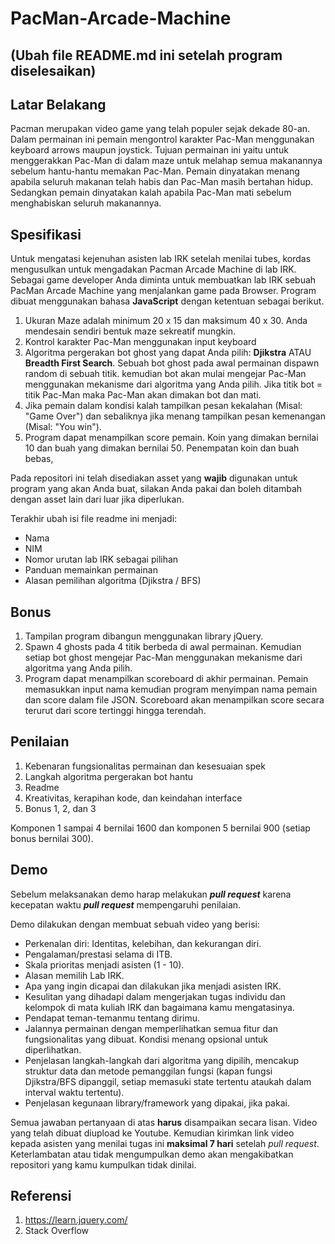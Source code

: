 # PacMan-Arcade-Machine

## (Ubah file README.md ini setelah program diselesaikan)

## Latar Belakang
Pacman merupakan video game yang telah populer sejak dekade 80-an. Dalam permainan ini pemain mengontrol karakter Pac-Man menggunakan keyboard arrows maupun joystick. Tujuan permainan ini yaitu untuk menggerakkan Pac-Man di dalam maze untuk melahap semua makanannya sebelum hantu-hantu memakan Pac-Man. Pemain dinyatakan menang apabila seluruh makanan telah habis dan Pac-Man masih bertahan hidup. Sedangkan pemain dinyatakan kalah apabila Pac-Man mati sebelum menghabiskan seluruh makanannya.

## Spesifikasi
Untuk mengatasi kejenuhan asisten lab IRK setelah menilai tubes, kordas mengusulkan untuk mengadakan Pacman Arcade Machine di lab IRK. Sebagai game developer Anda diminta untuk membuatkan lab IRK sebuah PacMan Arcade Machine yang menjalankan game pada Browser. Program dibuat menggunakan bahasa <b>JavaScript</b> dengan ketentuan sebagai berikut. 

1.  Ukuran Maze adalah minimum 20 x 15 dan maksimum 40 x 30. Anda mendesain sendiri bentuk maze sekreatif mungkin.
2.  Kontrol karakter Pac-Man menggunakan input keyboard
3.  Algoritma pergerakan bot ghost yang dapat Anda pilih: <b>Djikstra</b> ATAU <b>Breadth First Search</b>. Sebuah bot ghost pada awal permainan dispawn random di sebuah titik. kemudian bot akan mulai mengejar Pac-Man menggunakan mekanisme dari algoritma yang Anda pilih. Jika titik bot = titik Pac-Man maka Pac-Man akan dimakan bot dan mati.
4.  Jika pemain dalam kondisi kalah tampilkan pesan kekalahan (Misal: "Game Over") dan sebaliknya jika menang tampilkan pesan kemenangan (Misal: "You win").  
5.  Program dapat menampilkan score pemain. Koin yang dimakan bernilai 10 dan buah yang dimakan bernilai 50. Penempatan koin dan buah bebas,

Pada repositori ini telah disediakan asset yang <b>wajib</b> digunakan untuk program yang akan Anda buat, silakan Anda pakai dan boleh ditambah dengan asset lain dari luar jika diperlukan. 

Terakhir ubah isi file readme ini menjadi:
- Nama
- NIM
- Nomor urutan lab IRK sebagai pilihan
- Panduan memainkan permainan
- Alasan pemilihan algoritma (Djikstra / BFS)

## Bonus
1.  Tampilan program dibangun menggunakan library jQuery.
2.  Spawn 4 ghosts pada 4 titik berbeda di awal permainan. Kemudian setiap bot ghost mengejar Pac-Man menggunakan mekanisme dari algoritma yang Anda pilih.
3. Program dapat menampilkan scoreboard di akhir permainan. Pemain memasukkan input nama kemudian program menyimpan nama pemain dan score dalam file JSON. Scoreboard akan menampilkan score secara terurut dari score tertinggi hingga terendah.

## Penilaian
1.  Kebenaran fungsionalitas permainan dan kesesuaian spek
2.  Langkah algoritma pergerakan bot hantu
3.  Readme
4.  Kreativitas, kerapihan kode, dan keindahan interface
5.  Bonus 1, 2, dan 3

Komponen 1 sampai 4 bernilai 1600 dan komponen 5 bernilai 900 (setiap bonus bernilai 300).

## Demo
Sebelum melaksanakan demo harap melakukan <b><i>pull request</i></b> karena kecepatan waktu <b><i>pull request</i></b> mempengaruhi penilaian.  

Demo dilakukan dengan membuat sebuah video yang berisi:
- Perkenalan diri: Identitas, kelebihan, dan kekurangan diri.
- Pengalaman/prestasi selama di ITB.
- Skala prioritas menjadi asisten (1 - 10).
- Alasan memilih Lab IRK.
- Apa yang ingin dicapai dan dilakukan jika menjadi asisten IRK.
- Kesulitan yang dihadapi dalam mengerjakan tugas individu dan kelompok di mata kuliah IRK dan bagaimana kamu mengatasinya.
- Pendapat teman-temanmu tentang dirimu.
- Jalannya permainan dengan memperlihatkan semua fitur dan fungsionalitas yang dibuat. Kondisi menang opsional untuk diperlihatkan.
- Penjelasan langkah-langkah dari algoritma yang dipilih, mencakup struktur data dan metode pemanggilan fungsi (kapan fungsi Djikstra/BFS dipanggil, setiap memasuki state tertentu ataukah dalam interval waktu tertentu).
- Penjelasan kegunaan library/framework yang dipakai, jika pakai.

Semua jawaban pertanyaan di atas <b>harus</b> disampaikan secara lisan. Video yang telah dibuat diupload ke Youtube. Kemudian kirimkan link video kepada asisten yang menilai tugas ini <b>maksimal 7 hari</b> setelah <i>pull request</i>. Keterlambatan atau tidak mengumpulkan demo akan mengakibatkan repositori yang kamu kumpulkan tidak dinilai.

## Referensi
1.  https://learn.jquery.com/
2.  Stack Overflow